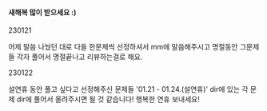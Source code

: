 #### 새해복 많이 받으세요 :)

230121

어제 말씀 나눴던 대로 다들 한문제씩 선정하셔서 mm에 말씀해주시고 명절동안 그문제들 각자 풀어서 명절끝나고 리뷰하는걸로 해요.


230122

설연휴 동안 풀고 싶다고 선정해주신 문제들 '01.21 - 01.24.(설연휴)' dir에 있는 각 문제 dir에 풀어서 올려주시면 될 것 같습니다! 
행복한 연휴 보내세요!
